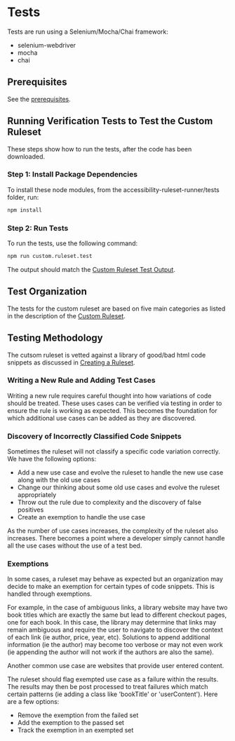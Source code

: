 # Tests
Tests are run using a Selenium/Mocha/Chai framework:

<ul>
<li>selenium-webdriver</li>
<li>mocha</li>
<li>chai</li>
</ul>

## Prerequisites

See the <a href='../examples/nodejs/README.md#prerequisites'>prerequisites</a>.

## Running Verification Tests to Test the Custom Ruleset

These steps show how to run the tests, after the code has been downloaded.

### Step 1: Install Package Dependencies

To install these node modules, from the accessibility-ruleset-runner/tests folder, run:

```sh
npm install
```

### Step 2: Run Tests

To run the tests, use the following command:

```sh
npm run custom.ruleset.test
```

The output should match the <a href='output/custom.ruleset.test.output.txt'>Custom Ruleset Test Output</a>.

## Test Organization

The tests for the custom ruleset are based on five main categories as listed in the description of the <a href="../rulesets#custom-ruleset">Custom Ruleset</a>.

## Testing Methodology

The cutsom ruleset is vetted against a library of good/bad html code snippets as discussed in <a href='../README.md#creating-a-ruleset'>Creating a Ruleset</a>.

### Writing a New Rule and Adding Test Cases

Writing a new rule requires careful thought into how variations of code should be treated.  These uses cases can be verified via testing in order to ensure the rule is working as expected.  This becomes the foundation for which additional use cases can be added as they are discovered.

### Discovery of Incorrectly Classified Code Snippets

Sometimes the ruleset will not classify a specific code variation correctly.  We have the following options:

<ul>
<li>Add a new use case and evolve the ruleset to handle the new use case along with the old use cases</li>
<li>Change our thinking about some old use cases and evolve the ruleset appropriately</li>
<li>Throw out the rule due to complexity and the discovery of false positives</li>
<li>Create an exemption to handle the use case</li>
</ul>

As the number of use cases increases, the complexity of the ruleset also increases.  There becomes a point where a developer simply cannot handle all the use cases without the use of a test bed.

### Exemptions

In some cases, a ruleset may behave as expected but an organization may decide to make an exemption for certain types of code snippets.  This is handled through exemptions.

For example, in the case of ambiguous links, a library website may have two book titles which are exactly the same but lead to different checkout pages, one for each book.  In this case, the library may determine that links may remain ambiguous and require the user to navigate to discover the context of each link (ie author, price, year, etc).  Solutions to append additional information (ie the author) may become too verbose or may not even work (ie appending the author will not work if the authors are also the same).

Another common use case are websites that provide user entered content.

The ruleset should flag exempted use case as a failure within the results.  The results may then be post processed to treat failures which match certain patterns (ie adding a class like 'bookTitle' or 'userContent').  Here are a few options:

<ul>
<li>Remove the exemption from the failed set</li>
<li>Add the exemption to the passed set</li>
<li>Track the exemption in an exempted set</li>
</ul>